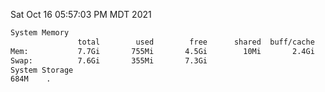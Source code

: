 Sat Oct 16 05:57:03 PM MDT 2021
```bash
System Memory
               total        used        free      shared  buff/cache   available
Mem:           7.7Gi       755Mi       4.5Gi        10Mi       2.4Gi       6.6Gi
Swap:          7.6Gi       355Mi       7.3Gi
System Storage
684M	.
```
```bash

